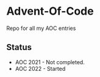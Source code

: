 # Advent-Of-Code
Repo for all my AOC entries

## Status

* AOC 2021 - Not completed.  
* AOC 2022 - Started  

